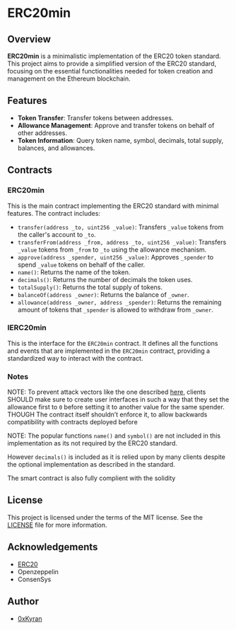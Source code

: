 # ERC20min

## Overview

**ERC20min** is a minimalistic implementation of the ERC20 token standard. This project aims to provide a simplified version of the ERC20 standard, focusing on the essential functionalities needed for token creation and management on the Ethereum blockchain.

## Features

- **Token Transfer**: Transfer tokens between addresses.
- **Allowance Management**: Approve and transfer tokens on behalf of other addresses.
- **Token Information**: Query token name, symbol, decimals, total supply, balances, and allowances.

## Contracts

### ERC20min

This is the main contract implementing the ERC20 standard with minimal features. The contract includes:

- `transfer(address _to, uint256 _value)`: Transfers `_value` tokens from the caller's account to `_to`.
- `transferFrom(address _from, address _to, uint256 _value)`: Transfers `_value` tokens from `_from` to `_to` using the allowance mechanism.
- `approve(address _spender, uint256 _value)`: Approves `_spender` to spend `_value` tokens on behalf of the caller.
- `name()`: Returns the name of the token.
- `decimals()`: Returns the number of decimals the token uses.
- `totalSupply()`: Returns the total supply of tokens.
- `balanceOf(address _owner)`: Returns the balance of `_owner`.
- `allowance(address _owner, address _spender)`: Returns the remaining amount of tokens that `_spender` is allowed to withdraw from `_owner`.

### IERC20min

This is the interface for the `ERC20min` contract. It defines all the functions and events that are implemented in the `ERC20min` contract, providing a standardized way to interact with the contract.

### Notes

NOTE: To prevent attack vectors like the one described [here](https://docs.google.com/document/d/1YLPtQxZu1UAvO9cZ1O2RPXBbT0mooh4DYKjA_jp-RLM/), clients SHOULD make sure to create user interfaces in such a way that they set the allowance first to `0` before setting it to another value for the same spender. THOUGH The contract itself shouldn’t enforce it, to allow backwards compatibility with contracts deployed before

NOTE: The popular functions `name()` and `symbol()` are not included in this implementation as its not required by the ERC20 standard.

However `decimals()` is included as it is relied upon by many clients despite the optional implementation as described in the standard. 

The smart contract is also fully complient with the solidity 

## License

This project is licensed under the terms of the MIT license. See the [LICENSE](LICENSE) file for more information.

## Acknowledgements

- [ERC20](https://eips.ethereum.org/EIPS/eip-20)
- Openzeppelin
- ConsenSys

## Author

- [0xKyran](https://0xkyran.dev/)